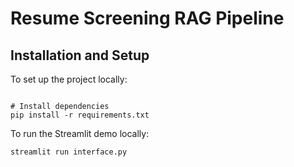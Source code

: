 # Resume Screening RAG Pipeline

## Installation and Setup

To set up the project locally:
```

# Install dependencies
pip install -r requirements.txt
```

To run the Streamlit demo locally:
```
streamlit run interface.py
```